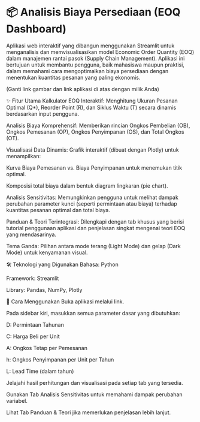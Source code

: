 # 📦 Analisis Biaya Persediaan (EOQ Dashboard)
Aplikasi web interaktif yang dibangun menggunakan Streamlit untuk menganalisis dan memvisualisasikan model Economic Order Quantity (EOQ) dalam manajemen rantai pasok (Supply Chain Management). Aplikasi ini bertujuan untuk membantu pengguna, baik mahasiswa maupun praktisi, dalam memahami cara mengoptimalkan biaya persediaan dengan menentukan kuantitas pesanan yang paling ekonomis.


(Ganti link gambar dan link aplikasi di atas dengan milik Anda)

✨ Fitur Utama
Kalkulator EOQ Interaktif: Menghitung Ukuran Pesanan Optimal (Q*), Reorder Point (R), dan Siklus Waktu (T) secara dinamis berdasarkan input pengguna.

Analisis Biaya Komprehensif: Memberikan rincian Ongkos Pembelian (OB), Ongkos Pemesanan (OP), Ongkos Penyimpanan (OS), dan Total Ongkos (OT).

Visualisasi Data Dinamis: Grafik interaktif (dibuat dengan Plotly) untuk menampilkan:

Kurva Biaya Pemesanan vs. Biaya Penyimpanan untuk menemukan titik optimal.

Komposisi total biaya dalam bentuk diagram lingkaran (pie chart).

Analisis Sensitivitas: Memungkinkan pengguna untuk melihat dampak perubahan parameter kunci (seperti permintaan atau biaya) terhadap kuantitas pesanan optimal dan total biaya.

Panduan & Teori Terintegrasi: Dilengkapi dengan tab khusus yang berisi tutorial penggunaan aplikasi dan penjelasan singkat mengenai teori EOQ yang mendasarinya.

Tema Ganda: Pilihan antara mode terang (Light Mode) dan gelap (Dark Mode) untuk kenyamanan visual.

🛠️ Teknologi yang Digunakan
Bahasa: Python

Framework: Streamlit

Library: Pandas, NumPy, Plotly

🚀 Cara Menggunakan
Buka aplikasi melalui link.

Pada sidebar kiri, masukkan semua parameter dasar yang dibutuhkan:

D: Permintaan Tahunan

C: Harga Beli per Unit

A: Ongkos Tetap per Pemesanan

h: Ongkos Penyimpanan per Unit per Tahun

L: Lead Time (dalam tahun)

Jelajahi hasil perhitungan dan visualisasi pada setiap tab yang tersedia.

Gunakan Tab Analisis Sensitivitas untuk memahami dampak perubahan variabel.

Lihat Tab Panduan & Teori jika memerlukan penjelasan lebih lanjut.
